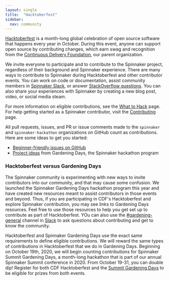 ```yaml
---
layout: single
title:  "Hacktoberfest"
sidebar:
  nav: community
---
```


[Hacktoberfest](https://hacktoberfest.digitalocean.com/) is a month-long global celebration of open source software that happens every year in October. During this event, anyone can support open source by contributing changes, which earn swag and recognition from the [Continuous Delivery Foundation](https://cd.foundation), our parent organization.

We invite everyone to participate and to contribute to the Spinnaker project, regardless of their background and Spinnaker experience. There are many ways to contribute to Spinnaker during Hacktoberfest and other contributor events. You can work on code or documentation, assist community members in [Spinnaker Slack](http://join.spinnaker.io), or answer [StackOverflow questions](https://stackoverflow.com/questions/tagged/spinnaker). You can also share your experiences with Spinnaker by creating a new blog post, video, or social media steam. 

For more information on eligible contributions, see the [What to Hack](/community/gardening/what-to-hack/) page. For help getting started as a Spinnaker contributor, visit the [Contributing](/community/contributing/) page.

All pull requests, issues, and PR or issue comments made to the `spinnaker` and `spinnaker-hackathon` organizations on GitHub count as contributions. Here are some ideas to get you started:
- [Beginner-friendly issues on GitHub](https://github.com/spinnaker/spinnaker/issues?q=is%3Aopen+is%3Aissue+label%3A%22beginner+friendly%22)
- [Project ideas](https://github.com/spinnaker-hackathon/gardening/blob/master/project-ideas.md) from Gardening Days, the Spinnaker hackathon program

### Hacktoberfest versus Gardening Days

The Spinnaker community is experimenting with new ways to invite contributors into our community, and that may cause some confusion. We launched the Spinnaker Gardening Days hackathon program this year and have created new resources meant to assist contributors in those events and beyond. Thus, if you are participating in CDF's Hacktoberfest and explore Spinnaker contribution, you may see links to Gardening Days resources. Feel free to use those resources to help you get set up to contribute as part of Hacktoberfest. YOu can also use the [#gardening-general](https://spinnakerteam.slack.com/archives/CV4A90DPF) channel in [Slack](http://join.spinnaker.io) to ask questions about contributing and get to know the community.

Hacktoberfest and Spinnaker Gardening Days use the exact same requirements to define eligible contributions. We will reward the same types of contributions in Hacktoberfest that we do in Gardening Days. Beginning on October 19th, 2020, we will begin counting contributions for Spinnaker Summit Gardening Days, a month-long hackathon that is part of our annual Spinnaker Summit conference in 2020. From October 19-31, you can double dip! Register for both CDF Hacktoberfest and the [Summit Gardening Days](https://events.linuxfoundation.org/spinnaker-summit/register/) to be eligible for prizes from both events.
